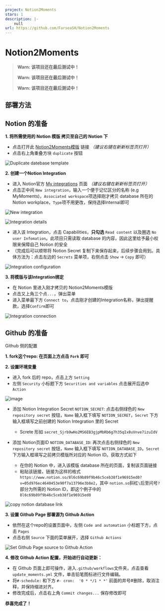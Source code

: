 ```yaml
---
project: Notion2Moments
stars: 1
description: |-
    null
url: https://github.com/FarseaSH/Notion2Moments
---
```


# Notion2Moments

> **Warn: 该项目还在最后测试中！**
>
> **Warn: 该项目还在最后测试中！**
>
> **Warn: 该项目还在最后测试中！**

## 部署方法

## Notion 的准备

**1. 将所需使用的 Notion 模版 拷贝至自己的 Notion 下**

- 点击打开此 [Notion2Moments模版](https://sticky-cotton-ad9.notion.site/856c69b89f9b46c5aaba8f1e16915ed0?v=05d976ec4040453e90f7a13796b3b8ed&pvs=74) 链接 *（建议右键在新新标签页打开）* 
- 点击右上角重叠方块 `duplicate` 按钮

![Duplicate datebase template](https://github.com/FarseaSH/hugo-theme-moments/assets/86035589/bb2e9eb4-b7f8-4ec9-803d-1709f3798add)

**2. 创建一个Notion Integration**

- 进入 Notion官方 [My integrations](https://www.notion.so/my-integrations) 页面 *（建议右键在新新标签页打开）* 
- 点击正中间 `New integration`，输入一个便于记忆区分的名称 (e.g MyMoments)，`Associated workspace`项选择刚才拷贝 database 所在的 Notion workplace，`Type`项不用更改，保持选择Internal即可

![New integration](https://github.com/FarseaSH/hugo-theme-moments/assets/86035589/f6560ba7-25dd-4bd0-ab12-ff92a478c368)

![Integration details](https://github.com/FarseaSH/hugo-theme-moments/assets/86035589/caf2a87a-012d-4772-ba9f-7bfbb6c15a39)

- 进入该 Integration，点击 Capabilities，**只勾选** `Read content` 以及圈选 `No user Infomation`。此项目只需读取 database 的内容，因此这里给予最小权限来保障自己 Notion 的安全
- （完成后可以顺带将 Notion Secret 复制下来保存起来，后续步骤会用到。具体方法为：点击左边的 `Secrets` 菜单项，右侧点击 `Show` -> `Copy` 即可）

![Integration configuration](https://github.com/FarseaSH/hugo-theme-moments/assets/86035589/6d7c0efb-c7ec-4237-b6e7-db9f9d8a5bd5)

**3. 将模版与该Integration绑定**

- 在 Notion 里进入刚才拷贝的 Notion2Moments模版
- 点击又上角三个点`...`，弹出菜单
- 进入菜单最下方 `Connect to`，点击刚才创建的Integration名称，弹出提醒款，选择`Confirm`即可

![Integration connection](https://github.com/FarseaSH/hugo-theme-moments/assets/86035589/d06501c7-0b36-467d-a115-19311edc1f2a)



## Github 的准备

Github 侧的配置

**1. fork这个repo: 在页面上方点击 `Fork` 即可**

**2. 设置环境变量**
- 进入 fork 后的 repo，点击上方 `Setting`
- 左侧 `Security` 小标题下方 `Securities and variables` 点击展开后选中 `Action`

![image](https://github.com/FarseaSH/hugo-theme-moments/assets/86035589/c829e8e5-582e-4826-9c9f-91a4c20ee837)

- 添加 Notion Integration Secret `NOTION_SECRET`: 点击右侧绿色的 `New repository secret` 按钮，`Name` 输入框下填写 `NOTION_SECRET`，`Secret` 下方输入框填写之前创建的 Notion Integration 里的 Secret 
    - Screte 形如 `secret_Sjrb9wHo2MS6EB3gjpMbRb6g7h35qIx8uVnve7izuIdV`

- 添加 Notion页面ID `NOTION_DATABASE_ID`: 再次点击右侧绿色的 `New repository secret` 按钮，`Name` 输入框下填写 `NOTION_DATABASE_ID`，`Secret` 下方输入框填写之前拷贝模版所对应的 Notion ID。获取方式如下
    - 在你的 Notion 中，进入该模版 database 所在的页面，复制该页面链接
    - 粘贴该链接，链接为这样的格式 `https://www.notion.so/8l6c69b89f9b46c5ceb38f1e96915ed0?v=05d976ec4640453e90f7a13796e3b8e2`，其中 `notion.so`斜杠`\`后至问号`?`部分为所需的 Notion ID，即这个例子中的 `8l6c69b89f9b46c5ceb38f1e96915ed0` 

![copy notion database link](https://github.com/FarseaSH/hugo-theme-moments/assets/86035589/0221e302-e54a-4b70-a996-a560eff971f4)


**3. 设置 Github Page 部署源为 Github Action**

- 依然在这个repo的设置页面中，左侧 `Code and automation` 小标题下方，点击 `Pages`
- 点击右侧 `Source` 下面的菜单展开，选择 `Github Actions`

![Set Github Page source to Github Action](https://github.com/user-attachments/assets/8cbd795d-b885-4e54-a944-b1ea366868d3)

**4. 修改 Github Action 配置，开始进行自动更新：**

- 在 Github 页面上即可操作，进入`.github/workflows`文件夹，点击查看`update_moments.yml` 文件，单击铅笔图标进行文件编辑。
- 将`#-schedule:` 和下方 `#- cron:  '0 * */1 * *'` 前面的井号#删除，取消注释，并保持缩进对齐。
- 修改完成后，点击右上角 `Commit changes...` 保存修改即可


**恭喜完成了！**


